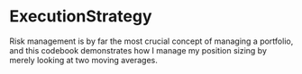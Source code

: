 # ExecutionStrategy
Risk management is by far the most crucial concept of managing a portfolio, and this codebook demonstrates how I manage my position sizing by merely looking at two moving averages.
